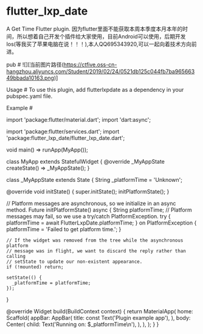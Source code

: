 # flutter_lxp_date

A Get Time Flutter plugin.
因为flutter里面不能获取本周本季度本月本年的时间，所以想着自己开发个插件给大家使用，目前Android可以使用，后期开发Ios(等我买了苹果电脑在说！！！),本人QQ695343920,可以一起向着技术方向前进。

pub #
![][当前图片路径(https://ctfive.oss-cn-hangzhou.aliyuncs.com/Student/2019/02/24/0521db125c044fb7ba96566349bbada10163.png)]

Usage #
To use this plugin, add flutterlxpdate as a dependency in your pubspec.yaml file.

Example #

import 'package:flutter/material.dart';
import 'dart:async';

import 'package:flutter/services.dart';
import 'package:flutter_lxp_date/flutter_lxp_date.dart';

void main() => runApp(MyApp());

class MyApp extends StatefulWidget {
  @override
  _MyAppState createState() => _MyAppState();
}

class _MyAppState extends State<MyApp> {
  String _platformTime = 'Unknown';

  @override
  void initState() {
    super.initState();
    initPlatformState();
  }

  // Platform messages are asynchronous, so we initialize in an async method.
  Future<void> initPlatformState() async {
    String platformTime;
    // Platform messages may fail, so we use a try/catch PlatformException.
    try {
      platformTime = await FlutterLxpDate.platformTime;
    } on PlatformException {
      platformTime = 'Failed to get platform time.';
    }

    // If the widget was removed from the tree while the asynchronous platform
    // message was in flight, we want to discard the reply rather than calling
    // setState to update our non-existent appearance.
    if (!mounted) return;

    setState(() {
      _platformTime = platformTime;
    });
  }

  @override
  Widget build(BuildContext context) {
    return MaterialApp(
      home: Scaffold(
        appBar: AppBar(
          title: const Text('Plugin example app'),
        ),
        body: Center(
          child: Text('Running on: $_platformTime\n'),
        ),
      ),
    );
  }
}
